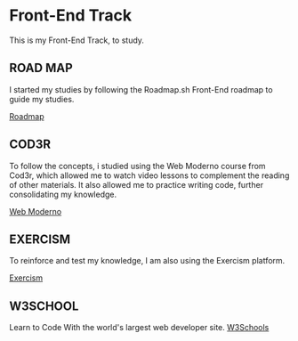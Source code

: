 # Front-End Track

This is my Front-End Track, to study.

## ROAD MAP

I started my studies by following the Roadmap.sh Front-End roadmap to guide my studies.

[Roadmap](https://roadmap.sh/frontend)

## COD3R

To follow the concepts, i studied using the Web Moderno course from Cod3r, which allowed me to watch video lessons to complement the reading of other materials. It also allowed me to practice writing code, further consolidating my knowledge.

[Web Moderno](https://www.cod3r.com.br/courses/web-moderno)

## EXERCISM

To reinforce and test my knowledge, I am also using the Exercism platform.

[Exercism](https://exercism.org/tracks/javascript)

## W3SCHOOL
Learn to Code With the world's largest web developer site. 
[W3Schools](https://www.w3schools.com/)
